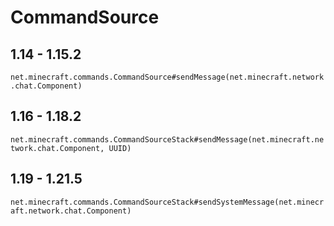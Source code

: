 # CommandSource

## 1.14 - 1.15.2
`net.minecraft.commands.CommandSource#sendMessage(net.minecraft.network.chat.Component)`

## 1.16 - 1.18.2
`net.minecraft.commands.CommandSourceStack#sendMessage(net.minecraft.network.chat.Component, UUID)`

## 1.19 - 1.21.5
`net.minecraft.commands.CommandSourceStack#sendSystemMessage(net.minecraft.network.chat.Component)`
